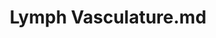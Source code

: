---
title: Lymph Vasculature.md
release_version: v1.2
model_type: asct-b
description: '[Anatomical Structures, Cell Types, plus Biomarkers (ASCT+B) tables](https://hubmapconsortium.github.io/ccf/pages/ccf-anatomical-structures.html) aim to capture the nested *part_of* structure of anatomical human body parts, the typology of cells, and biomarkers used to identify cell types. The tables are authored and reviewed by an international team of experts.'
creators:
  - 0000-0002-6300-1647
  - 0000-0003-1361-7109
  - 0000-0003-0834-8274
project_leads:
  - 0000-0002-3321-6137
reviewers:
  - 0000-0002-2597-881X
  - 0000-0001-7655-4833
creation_date: 2022-05-06T00:00:00
license: CC BY 4.0
publisher:  HuBMAP 
funder:  National Institutes of Health 
award_number:  OT2OD026671 
hubmap_id:  HBM577.JGGH.294 
datatable: asct-b_vh_lymph_vasculature.csv
doi: https://doi.org/10.48539/HBM577.JGGH.294
---